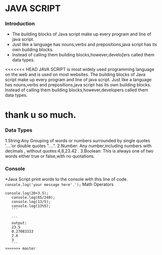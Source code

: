 # JAVA SCRIPT
### Introduction
* The building blocks of Java script make up every program and line of java script.
* Just like a language has nouns,verbs and prepositions,java script has its own building blocks.
* Instead of calling them building blocks,however,develo[ers called them data types.

<<<<<<< HEAD
JAVA SCRIPT is most widely used programming language on the web and is used on most websites.
The building blocks of Java script make up every program and line of java script.
Just like a language has nouns,verbs and prepositions,java script has its own building blocks.
Instead of calling them building blocks,however,developers called them data types.
  
thank u so much.
=======
### Data Types
1.String:Any Grouping of words or numbers surrounded by single quotes '....'or double quotes "....".
2.Number: Any number,including numbers with decimals , without quotes:4,8,23.42 .
3.Boolean: This is always one of two words either true or false,with no quotations.

### Console 
*Java Script print words to the console with this line of code.
`console.log('your message here'.');`
  Math Operators 
  ``` 
  console.log(20+3.5);
     console.log(65/240);
     console.log(13/5);
     console.log(13%5);
     ```
     
     ```
     output:
     23.5
     0.27083333
     2.6
     3
     ```
>>>>>>> master
